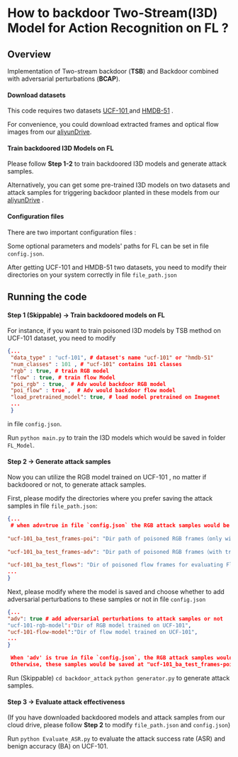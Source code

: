 # How to backdoor Two-Stream(I3D) Model for Action Recognition on FL ?
 
 ## Overview
Implementation of Two-stream backdoor (**TSB**) and Backdoor combined with adversarial perturbations (**BCAP**).  

#### Download datasets
This code requires two datasets  [UCF-101 ](http://crcv.ucf.edu/data/UCF101.php) and [HMDB-51](https://serre-lab.clps.brown.edu/resource/hmdb-a-large-human-motion-database/) .  

 For convenience, you could download extracted frames and optical flow images from our [aliyunDrive](https://www.aliyundrive.com/drive/).

#### Train backdoored I3D Models on FL
Please follow **Step 1-2**  to train backdoored I3D models and generate attack samples. 

 Alternatively, you can get some pre-trained I3D models on two datasets and  attack samples for triggering backdoor planted in these models from our [aliyunDrive](https://www.aliyundrive.com/drive/) .


#### Configuration files 
There are two important configuration files :

Some optional parameters and models' paths for FL can be set in file `config.json`. 

After  getting UCF-101 and HMDB-51 two datasets, you need to modify their directories  on your system correctly in file `file_path.json`

## Running the code
#### Step 1 (Skippable) -> Train backdoored models on FL
For instance, if you want to train poisoned I3D models by TSB method on UCF-101 dataset, you need to modify 
```json
{...
 "data_type" : "ucf-101", # dataset's name "ucf-101" or "hmdb-51"
 "num_classes" : 101 , # "ucf-101" contains 101 classes
 "rgb" : true, # train RGB model
 "flow" : true, # train flow Model
 "poi_rgb" : true,  # Adv would backdoor RGB model
 "poi_flow" : true`,  # Adv would backdoor flow model
 "load_pretrained_model": true, # load model pretrained on Imagenet
 ...
 }
 ```
 in file `config.json`.   

Run `python main.py` to train the I3D models which would be saved in folder `FL_Model`.

#### Step 2  -> Generate attack samples
Now you can utilize  the RGB model trained on UCF-101 , no matter if backdoored or not,   to generate attack samples.

First, please modify the directories where you prefer saving the attack samples in file  `file_path.json`:
```json
{...
 # when adv=true in file `config.json` the RGB attack samples would be saved at "ucf-101_ba_test_frames-adv"
 
"ucf-101_ba_test_frames-poi": "Dir path of poisoned RGB frames（only with trigger) for evaluating RGB model's ASR",  
 
"ucf-101_ba_test_frames-adv": "Dir path of poisoned RGB frames（with trigger and adv-perturbation) for evaluating RGB model's ASR",  
  
"ucf-101_ba_test_flows": "Dir of poisoned flow frames for evaluating Flow model's ASR",
...
}
```

Next, please modify where the model is saved and choose whether to add adversarial perturbations to these samples or not in file `config.json`
```json
{...
"adv": true # add adversarial perturbations to attack samples or not 
"ucf-101-rgb-model":"Dir of RGB model trained on UCF-101",  
"ucf-101-flow-model":"Dir of flow model trained on UCF-101",
...
}

 When 'adv' is true in file `config.json`, the RGB attack samples would be saved at "ucf-101_ba_test_frames-adv". 
 Otherwise, these samples would be saved at "ucf-101_ba_test_frames-poi" .
```
Run (Skippable) 
`cd backdoor_attack`
`python generator.py`
 to generate attack samples.

#### Step 3 -> Evaluate attack effectiveness
(If you have downloaded backdoored models and attack samples from our cloud drive, please follow **Step 2** to modify `file_path.json` and `config.json`)

Run `python Evaluate_ASR.py` to evaluate the attack success rate (ASR) and benign accuracy (BA) on UCF-101.
